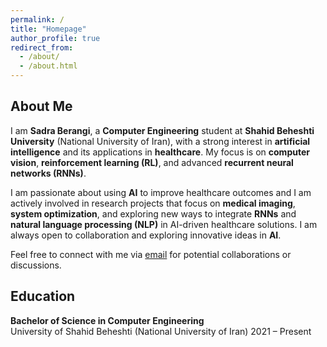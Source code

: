 ```yaml
---
permalink: /
title: "Homepage"
author_profile: true
redirect_from: 
  - /about/
  - /about.html
---
```


## About Me

I am **Sadra Berangi**, a **Computer Engineering** student at **Shahid Beheshti University** (National University of Iran), with a strong interest in **artificial intelligence** and its applications in **healthcare**. My focus is on **computer vision**, **reinforcement learning (RL)**, and advanced **recurrent neural networks (RNNs)**.

I am passionate about using **AI** to improve healthcare outcomes and I am actively involved in research projects that focus on **medical imaging**, **system optimization**, and exploring new ways to integrate **RNNs** and **natural language processing (NLP)** in AI-driven healthcare solutions. I am always open to collaboration and exploring innovative ideas in **AI**.

Feel free to connect with me via [email](mailto:sadraberangi@gmail.com) for potential collaborations or discussions.







## Education

**Bachelor of Science in Computer Engineering**  
University of Shahid Beheshti (National University of Iran) 
2021 – Present  

